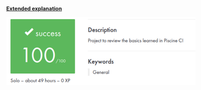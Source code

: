 [**Extended explanation**](https://github.com/zikocult/Cursus42/tree/main/00_piscine_reload)

<p align="left">
  <img src="https://github.com/zikocult/Cursus42/blob/main/utils/Used_photos/Reload.png?raw=true" />
</p>

